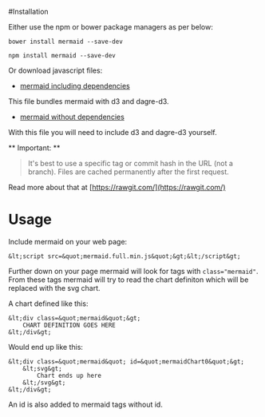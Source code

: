 #Installation

Either use the npm or bower package managers as per below:

```
bower install mermaid --save-dev
```

```
npm install mermaid --save-dev
```

Or download javascript files:

* [mermaid including dependencies](https://cdn.rawgit.com/knsv/mermaid/0.3.0/dist/mermaid.full.js)

This file bundles mermaid with d3 and dagre-d3.

* [mermaid without dependencies](https://cdn.rawgit.com/knsv/mermaid/0.3.0/dist/mermaid.slim.js)

With this file you will need to include d3 and dagre-d3 yourself.

** Important: **
> It's best to use a specific tag or commit hash in the URL (not a branch). Files are cached permanently after the first request.

Read more about that at [https://rawgit.com/](https://rawgit.com/)

# Usage

Include mermaid on your web page:

```
&lt;script src=&quot;mermaid.full.min.js&quot;&gt;&lt;/script&gt;

```

Further down on your page mermaid will look for tags with ```class="mermaid"```. From these tags mermaid will try to
read the chart definiton which will be replaced with the svg chart.


A chart defined like this:

```
&lt;div class=&quot;mermaid&quot;&gt;
    CHART DEFINITION GOES HERE
&lt;/div&gt;

```

Would end up like this:
```
&lt;div class=&quot;mermaid&quot; id=&quot;mermaidChart0&quot;&gt;
    &lt;svg&gt;
        Chart ends up here
    &lt;/svg&gt;
&lt;/div&gt;

```
An id is also added to mermaid tags without id.

